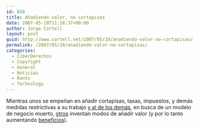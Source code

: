 ```yaml
---
id: 828
title: Añadiendo valor, no cortapisas
date: 2007-05-10T11:18:37+00:00
author: Jorge Cortell
layout: post
guid: http://www.cortell.net/2007/05/10/anadiendo-valor-no-cortapisas/
permalink: /2007/05/10/anadiendo-valor-no-cortapisas/
categories:
  - CiberDerechos
  - Copyfight
  - General
  - Noticias
  - Rants
  - Technology
---
```

Mientras unos se empeñan en añadir cortapisas, tasas, impuestos, y demás medidas restrictivas a su trabajo <a target="_blank" title="Intentando aclarar el canon" href="http://www.sgaecontratraxtore.com/cms/index.php?page=gestiones-en-omic">y al de los demás</a>, en busca de un modelo de negocio muerto, <a target="_blank" title="RealD" href="http://www.reald.com/">otros</a> inventan modos de añadir valor (y por lo tanto aumentando <a title="noticia aumento beneficio cine 3D" target="_blank" href="http://movies.yahoo.com/mv/news/va/20070508/117865514300.html">beneficios</a>).